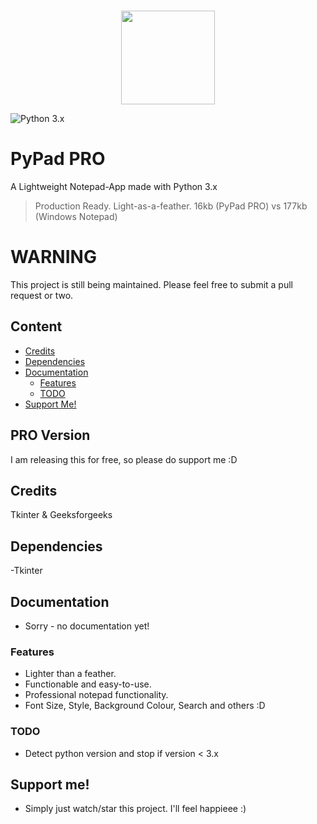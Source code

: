 <p align="center">
  <br>
    <img src="example.png" width="150"/>
  <br>
</p>

![Python 3.x](https://img.shields.io/badge/python-3.x-yellow.svg)

# PyPad PRO
A Lightweight Notepad-App made with Python 3.x

> Production Ready. Light-as-a-feather.
> 16kb (PyPad PRO) vs 177kb (Windows Notepad)

# WARNING
This project is still being maintained. Please feel free to submit a pull request or two.


## Content
- [Credits](#credits)
- [Dependencies](#dependencies)
- [Documentation](#documentation)
  - [Features](#features)
  - [TODO](#TODO)
- [Support Me!](#support-me)

## PRO Version
I am releasing this for free, so please do support me :D

## Credits
Tkinter & Geeksforgeeks
  
## Dependencies
-Tkinter

## Documentation
- Sorry - no documentation yet!

### Features
- Lighter than a feather.
- Functionable and easy-to-use.
- Professional notepad functionality.
- Font Size, Style, Background Colour, Search and others :D

### TODO
- Detect python version and stop if version < 3.x

## Support me!
- Simply just watch/star this project. I'll feel happieee :)
